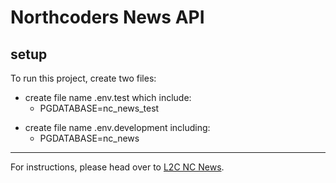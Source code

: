 # Northcoders News API

## setup

To run this project, create two files:

- create file name .env.test which include:
  - PGDATABASE=nc_news_test

* create file name .env.development including:
  - PGDATABASE=nc_news

---

For instructions, please head over to [L2C NC News](https://l2c.northcoders.com/courses/be/nc-news).
